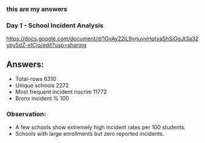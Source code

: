 ### this are my answers


### Day 1 - School Incident Analysis 

https://docs.google.com/document/d/1GvAy22iL9vnuvvHptvaShSiGgJt3a32ypy5dZ-xtCjo/edit?usp=sharing

## Answers:
- Total-rows     6310
- Unique schools   2272
- Most frequent incident    nocrim 11772
- Bronx incident %   100

### Observation:

- A few schools show extremely high incident rates per 100 students.
- Schools with large enrollments but zero reported incidents.

